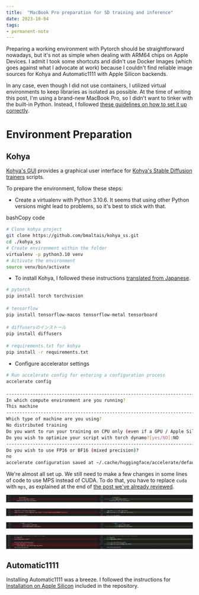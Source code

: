 ```yaml
---
title:  "MacBook Pro preparation for SD training and inference"
date: 2023-10-04
tags: 
- permanent-note 
---
```


Preparing a working environment with Pytorch should be straightforward nowadays, but it's not as simple when dealing with ARM64 chips on Apple Devices. I admit I took some shortcuts and didn't use Docker Images (which goes against what I advocate at work) because I couldn't find reliable image sources for Kohya and Automatic1111 with Apple Silicon backends.

In any case, even though I did not use containers, I utilized virtual environments to keep libraries as isolated as possible. At the time of writing this post, I'm using a brand-new MacBook Pro, so I didn't want to tinker with the built-in Python. Instead, I followed [these guidelines on how to set it up correctly](https://opensource.com/article/19/5/python-3-default-mac).

# Environment Preparation

## Kohya

[Kohya's GUI](https://github.com/bmaltais/kohya_ss) provides a graphical user interface for [Kohya's Stable Diffusion trainers](https://github.com/kohya-ss/sd-scripts) scripts.

To prepare the environment, follow these steps:

- Create a virtualenv with Python 3.10.6. It seems that using other Python versions might lead to problems, so it's best to stick with that.

bashCopy code

``` bash
# Clone kohya project
git clone https://github.com/bmaltais/kohya_ss.git
cd ./kohya_ss
# Create environment within the folder
virtualenv -p python3.10 venv
# Activate the environment
source venv/bin/activate
```

- To install Kohya, I followed these instructions [translated from Japanese](https://planaria-page.translate.goog/blog/?p=671&_x_tr_sl=auto&_x_tr_tl=en&_x_tr_hl=en&_x_tr_pto=wapp).

```bash
# pytorch
pip install torch torchvision

# tensorflow
pip install tensorflow-macos tensorflow-metal tensorboard

# diffusersのインストール
pip install diffusers

# requirements.txt for kohya
pip install -r requirements.txt
```

- Configure accelerator settings

```bash
# Run accelerate config for entering a configuration process
accelerate config

--------------------------------------------------------------------------------
In which compute environment are you running?
This machine                                                                    
--------------------------------------------------------------------------------
Which type of machine are you using?                                            
No distributed training                                                         
Do you want to run your training on CPU only (even if a GPU / Apple Silicon device is available)? [yes/NO]:NO                                                   
Do you wish to optimize your script with torch dynamo?[yes/NO]:NO               
--------------------------------------------------------------------------------
Do you wish to use FP16 or BF16 (mixed precision)?
no                                                                            
accelerate configuration saved at ~/.cache/huggingface/accelerate/default_config.yaml
```

We're almost all set up. We still need to make a few changes in some lines of code to use MPS instead of CUDA. To do that, you have to replace `cuda` with `mps`, as explained at the end of [the post we've already reviewed](https://planaria-page.translate.goog/blog/?p=671&_x_tr_sl=auto&_x_tr_tl=en&_x_tr_hl=en&_x_tr_pto=wapp).

![](notes/attachments/Screenshot%202023-10-04%20at%2016.50.15.png)

![](notes/attachments/Screenshot%202023-10-04%20at%2016.50.27.png)

![](notes/attachments/Screenshot%202023-10-04%20at%2016.50.36.png)

![](notes/attachments/Screenshot%202023-10-04%20at%2016.50.46.png)

## Automatic1111

Installing Automatic1111 was a breeze. I followed the instructions for [Installation on Apple Silicon](https://github.com/AUTOMATIC1111/stable-diffusion-webui/wiki/Installation-on-Apple-Silicon) included in the repository.

